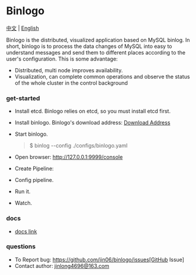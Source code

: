Binlogo
=====================================
[中文](README_zh.md) | [English](README.md)

Binlogo is the distributed, visualized application based on MySQL binlog.
In short, binlogo is to process the data changes of MySQL into easy to
understand messages and send them to different places according to
the user's configuration. This is some advantage:

* Distributed, multi node improves availability.
* Visualization, can complete common operations and
  observe the status of the whole cluster in the control background

### get-started

* Install etcd. Binlogo relies on etcd, so you must install etcd first.

* Install binlogo. Binlogo's download address: [Download Address]()

* Start binlogo.
  > $ binlog --config ./configs/binlogo.yaml 

* Open browser: http://127.0.0.1:9999/console

* Create Pipeline: 

* Config pipeline.

* Run it.

* Watch.

### docs

* [docs link](https://github.com/jin06/binlogo/wiki)

### questions
* To Report bug: https://github.com/jin06/binlogo/issues[GitHub Issue]
* Contact author: jinlong4696@163.com
